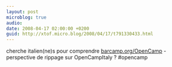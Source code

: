 ```yaml
---
layout: post
microblog: true
audio: 
date: 2008-04-17 02:00:00 +0200
guid: http://xtof.micro.blog/2008/04/17/t791330433.html
---
```

cherche italien(ne)s pour comprendre [barcamp.org/OpenCamp](http://barcamp.org/OpenCamp) - perspective de rippage sur OpenCampItaly ? #opencamp
